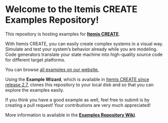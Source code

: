 # Welcome to the Itemis CREATE Examples Repository!

This repository is hosting examples for [**Itemis CREATE**](https://www.itemis.com/en/yakindu/state-machine/).

With Itemis CREATE, you can easily create complex systems in a visual way. Simulate and test your system’s behavior already while you are modeling. Code generators translate your state machine into high-quality source code for different target platforms.

You can browse [all examples on our website.](https://www.itemis.com/en/yakindu/statechart-tools/documentation/examples/)

Using the **Example Wizard**, which is available in [Itemis CREATE since release 2.7](https://www.itemis.com/en/yakindu/statechart-tools/), clones this repository to your local disk and so that you can explore the examples easily.

If you think you have a good example as well, feel free to submit is by creating a pull request! Your contributions are very much appreciated!

More information is available in the **[Examples Repository Wiki](https://github.com/Yakindu/examples/wiki)**.
